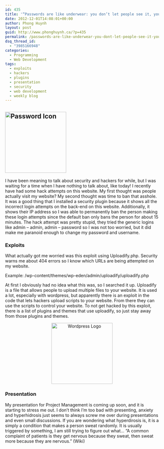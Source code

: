```yaml
---
id: 435
title: '“Passwords are like underwear: you don’t let people see it, you should change it very often, and you shouldn&#8217;t share it with strangers.”'
date: 2012-12-01T14:08:01+00:00
author: Phong Huynh
layout: post
guid: http://www.phonghuynh.ca/?p=435
permalink: /passwords-are-like-underwear-you-dont-let-people-see-it-you-should-change-it-very-often-and-you-shouldnt-share-it-with-strangers/
dsq_thread_id:
  - "3985166948"
categories:
  - Programming
  - Web Development
tags:
  - exploits
  - hackers
  - plugins
  - presentation
  - security
  - web development
  - weekly blog
---
```

## [<img class="aligncenter" title="Password Icon" src="http://www.phonghuynh.ca/wp-content/uploads/2012/12/Password.svg_.png" alt="Password Icon" width="200" height="200" />](http://www.phonghuynh.ca/wp-content/uploads/2012/12/Password.svg_.png)

I have been meaning to talk about security and hackers for while, but I was waiting for a time when I have nothing to talk about, like today! I recently have had some hack attempts on this website. My first thought was people actually visit my website? My second thought was time to ban that asshole. It was a good thing that I installed a security plugin because it shows all the incorrect login attempts on the back-end on this website. Additionally, it shows their IP address so I was able to permanently ban the person making these login attempts since the default ban only bans the person for about 15 minutes. The hack attempt was pretty stupid, they tried the generic logins like admin &#8211; admin, admin &#8211; password so I was not too worried, but it did make me paranoid enough to change my password and username.

### Exploits

What actually got me worried was this exploit using Uploadify.php. Security warns me about 404 errors so I know which URLs are being attempted on my website.

Example: /wp-content/themes/wp-eden/admin/uploadify/uploadify.php

At first I obviously had no idea what this was, so I searched it up. Uploadify is a file that allows people to upload multiple files to your website. It is used a lot, especially with wordpress, but apparently there is an exploit in the code that lets hackers upload scripts to your website. From there they can use the scripts to control your website. To not get hacked by this exploit, there is a list of plugins and themes that use uploadify, so just stay away from those plugins and themes.

<p style="text-align: center;">
  <a href="http://www.phonghuynh.ca/wp-content/uploads/2012/12/200px-Wordpress.svg_.png"><img class="aligncenter" title="Wordpress Logo" src="http://www.phonghuynh.ca/wp-content/uploads/2012/12/200px-Wordpress.svg_.png" alt="Wordpress Logo" width="200" height="200" /></a>
</p>

### Presentation

My presentation for Project Management is coming up soon, and it is starting to stress me out. I don&#8217;t think I&#8217;m too bad with presenting, anxiety and hyperhidrosis just seems to always screw me over during presentations and even small discussions. If you are wondering what hyperdirosis is, it is a simply a condition that makes a person sweat randomly. It is usually triggered by something, I am still trying to figure out what&#8230; &#8220;A common complaint of patients is they get nervous because they sweat, then sweat more because they are nervous.&#8221; (Wiki)

<div>
</div>